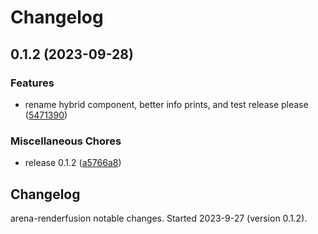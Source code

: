 # Changelog

## 0.1.2 (2023-09-28)


### Features

* rename hybrid component, better info prints, and test release please ([5471390](https://github.com/arenaxr/arena-renderfusion/commit/5471390e3e1d41263ed12a1e6d29d78423e13391))


### Miscellaneous Chores

* release 0.1.2 ([a5766a8](https://github.com/arenaxr/arena-renderfusion/commit/a5766a80b05756a9a9c2e7480586842262ff0cba))

## Changelog

arena-renderfusion notable changes. Started 2023-9-27 (version 0.1.2).

